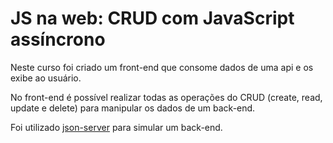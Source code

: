 # JS na web: CRUD com JavaScript assíncrono

Neste curso foi criado um front-end que consome dados de uma api e os exibe ao usuário.

No front-end é possível realizar todas as operações do CRUD (create, read, update e delete) para manipular os dados de um back-end.

Foi utilizado [json-server](https://www.npmjs.com/package/json-server) para simular um back-end.